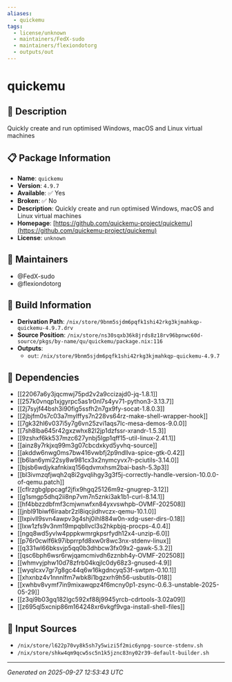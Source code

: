 ```yaml
---
aliases:
  - quickemu
tags:
  - license/unknown
  - maintainers/FedX-sudo
  - maintainers/flexiondotorg
  - outputs/out
---
```


# quickemu

## 📝 Description

Quickly create and run optimised Windows, macOS and Linux virtual machines

## 📋 Package Information

- **Name**: `quickemu`
- **Version**: `4.9.7`
- **Available**: ✅ Yes
- **Broken**: ✅ No
- **Description**: Quickly create and run optimised Windows, macOS and Linux virtual machines
- **Homepage**: [https://github.com/quickemu-project/quickemu](https://github.com/quickemu-project/quickemu)
- **License**: `unknown`
## 👥 Maintainers

- @FedX-sudo
- @flexiondotorg


## 🔧 Build Information

- **Derivation Path**: `/nix/store/9bnm5sjdm6pqfk1shi42rkg3kjmahkqp-quickemu-4.9.7.drv`
- **Source Position**: `/nix/store/ns30sqxb36k8jrds8z18rv96bpnwc60d-source/pkgs/by-name/qu/quickemu/package.nix:116`
- **Outputs**:
  - `out`:  `/nix/store/9bnm5sjdm6pqfk1shi42rkg3kjmahkqp-quickemu-4.9.7`

## 🔗 Dependencies

- [[22067a6y3jqcmwj75pd2v2a9ccizajd0-jq-1.8.1]]
- [[257k0vnqp1xjgyrpc5as1r0nl7s4yv71-python3-3.13.7]]
- [[2j7syjf44bsh3i90fig5ssfh2n7gx9fy-socat-1.8.0.3]]
- [[2jbjfm0s7c03a7mylffys7n228vs64rz-make-shell-wrapper-hook]]
- [[7gk32hl6v037i5y7g6vn25zvi1aqs7lc-mesa-demos-9.0.0]]
- [[7sh8lba645r42gxzwhx82l2jp1dzfssr-xrandr-1.5.3]]
- [[9zshxf6kk537mzc627ynbj5lgp1qff15-util-linux-2.41.1]]
- [[ainz8y7rkjxq99m3g07cbcdxkyd5yvhq-source]]
- [[akddw6nwg0ms7bw416vwbfj2p9ndllva-spice-gtk-0.42]]
- [[b6lan6ymi22sy8w981cx3x2nymcyvx7r-pciutils-3.14.0]]
- [[bjsb6wdjykafnkixq156qdvmxhsm2bai-bash-5.3p3]]
- [[bl3ivmzqfjwqh2q8i2gvqlihgy3g3f5j-correctly-handle-version-10.0.0-of-qemu.patch]]
- [[cflrzgbglppcagf2jfix9hgq25126m9z-gnugrep-3.12]]
- [[g1smgp5dhq2ii8np7vm7n5znki3ak1b1-curl-8.14.1]]
- [[hf4bbzzdbfmf3cmjwnwfxn84yxvswhpb-OVMF-202508]]
- [[jnbl91biwf6iraabr2zl8iqcjidhvczx-qemu-10.1.0]]
- [[lxpivll9svn4awpv3g4shj0ihl884w0n-xdg-user-dirs-0.18]]
- [[lxw1zfs9v3nm19mpqbllvcl3s2hkpbjq-procps-4.0.4]]
- [[ngq8wd5yvlw4pppkwmrgkpsrfydh12x4-unzip-6.0]]
- [[p76r0cwlf6k97ibprrpfd8xw0r8wc3nx-stdenv-linux]]
- [[q331wl66bksvjp5qq0b3dhbcw3fx09x2-gawk-5.3.2]]
- [[qsc6bph6wsr6rwjqamcmivdh6zznbh4y-OVMF-202508]]
- [[whmvyjphw10d78zfrb04kqjlc0dy68z3-gnused-4.9]]
- [[wyqlcxv7gr7g8gc44q6w16kgdncyq53f-swtpm-0.10.1]]
- [[xhxnbz4v1nnnlfm7wbk8i1bgzxrh9h56-usbutils-018]]
- [[xwhbv8vymf7in9mixawqpz4f6mcny0p1-zsync-0.6.3-unstable-2025-05-29]]
- [[z3qi9b03gq182lgc592xf88j9945yrcb-cdrtools-3.02a09]]
- [[z695ql5xcnip86m164248xr6vkgf9vga-install-shell-files]]

## 📁 Input Sources

- `/nix/store/l622p70vy8k5sh7y5wizi5f2mic6ynpg-source-stdenv.sh`
- `/nix/store/shkw4qm9qcw5sc5n1k5jznc83ny02r39-default-builder.sh`

---
*Generated on 2025-09-27 12:53:43 UTC*
